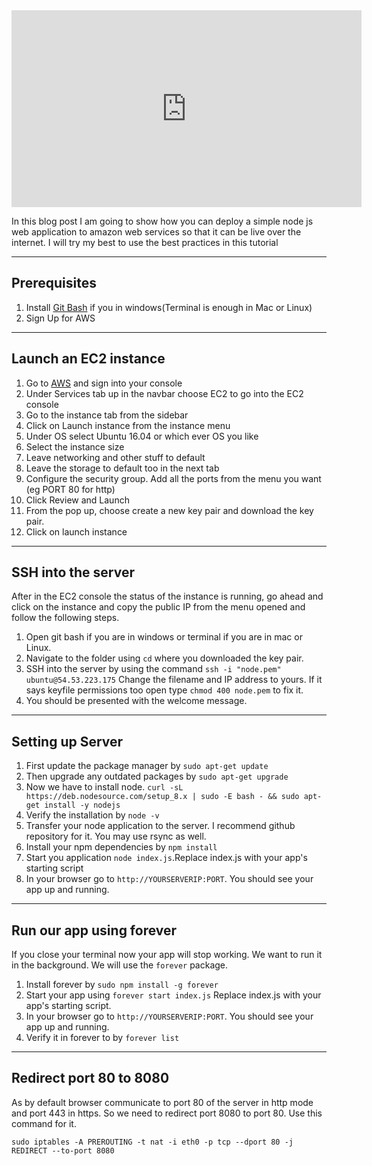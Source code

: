 <iframe width="560" height="315" src="https://www.youtube.com/embed/neXSroCrNd8" frameborder="0" allowfullscreen></iframe>

In this blog post I am going to show how you can deploy a simple node js web application to amazon web services so that it can be live over the internet. I will try my best to use the best practices in this tutorial

<hr>

## Prerequisites

1. Install [Git Bash](http://git-scm.com) if you in windows(Terminal is enough in Mac or Linux)
2. Sign Up for AWS

<hr>

## Launch an EC2 instance

1. Go to [AWS](https://aws.amazon.com) and sign into your console
2. Under Services tab up in the navbar choose EC2 to go into the EC2 console
3. Go to the instance tab from the sidebar
4. Click on Launch instance from the instance menu
5. Under OS select Ubuntu 16.04 or which ever OS you like
6. Select the instance size
7. Leave networking and other stuff to default
8. Leave the storage to default too in the next tab
9. Configure the security group. Add all the ports from the menu you want (eg PORT 80 for http)
10. Click Review and Launch
11. From the pop up, choose create a new key pair and download the key pair.
12. Click on launch instance

<hr>

## SSH into the server

After in the EC2 console the status of the instance is running, go ahead and click on the instance and copy the public IP from the menu opened and follow the following steps.

1. Open git bash if you are in windows or terminal if you are in mac or Linux.
2. Navigate to the folder using `cd` where you downloaded the key pair.
3. SSH into the server by using the command `ssh -i "node.pem" ubuntu@54.53.223.175` Change the filename and IP address to yours. If it says keyfile permissions too open type `chmod 400 node.pem` to fix it.
4. You should be presented with the welcome message.

<hr>

## Setting up Server

1. First update the package manager by `sudo apt-get update`
2. Then upgrade any outdated packages by `sudo apt-get upgrade`
3. Now we have to install node. `curl -sL https://deb.nodesource.com/setup_8.x | sudo -E bash - && sudo apt-get install -y nodejs`
4. Verify the installation by `node -v`
5. Transfer your node application to the server. I recommend github repository for it. You may use rsync as well.
6. Install your npm dependencies by `npm install`
7. Start you application `node index.js`.Replace index.js with your app's starting script
8. In your browser go to `http://YOURSERVERIP:PORT`. You should see your app up and running.

<hr>

## Run our app using forever

If you close your terminal now your app will stop working. We want to run it in the background. We will use the `forever` package.

1. Install forever by `sudo npm install -g forever`
2. Start your app using `forever start index.js` Replace index.js with your app's starting script.
3. In your browser go to `http://YOURSERVERIP:PORT`. You should see your app up and running.
4. Verify it in forever to by `forever list`

<hr>

## Redirect port 80 to 8080

As by default browser communicate to port 80 of the server in http mode and port 443 in https. So we need to redirect port 8080 to port 80. Use this command for it.

`sudo iptables -A PREROUTING -t nat -i eth0 -p tcp --dport 80 -j REDIRECT --to-port 8080`
